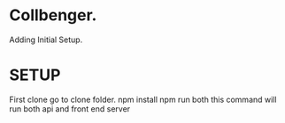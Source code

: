 # Collbenger.
Adding Initial Setup.

# SETUP
First clone
go to clone folder.
npm install
npm run both
this command will run both api and front end server

